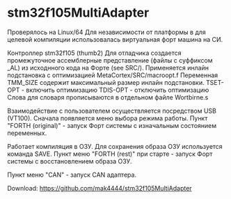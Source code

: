 # stm32f105MultiAdapter

Проверялось на Linux/64
Для независимости от платформы в для целевой компиляции использовалась виртуальная форт машина на СИ.

Контроллер stm32f105 (thumb2)
Для отладчика создается промежуточное ассемблерные представление
(файлы с суффиксом _AL) из исходнного кода на Форте (see SRC/).
Применяется инлайн подстановка с оптимизацией MetaCortex/SRC/macroopt.f 
Переменная TMM_SIZE содержит максимальный размер инлайн подстановки.
TSET-OPT - включить оптимизацию
TDIS-OPT - отключить оптимизацию
Слова для словаря прописываются в отдельном файле Wortbirne.s  

Взаимодействие с пользователем осуществляется посредством USB (VT100).
Сначала появляется меню выбора режима работы.
Пункт "FORTH (original)" - запуск Форт системы с изначальным состоянием переменных.

Работает компиляция в ОЗУ.
Для сохранения образа ОЗУ используется команда SAVE.
Пункт меню "FORTH (rest)" при старте - запуск Форт системы с восстановлением 
образа ОЗУ.

Пункт меню "CAN" - запуск CAN адаптера.

Download: https://github.com/mak4444/stm32f105MultiAdapter


